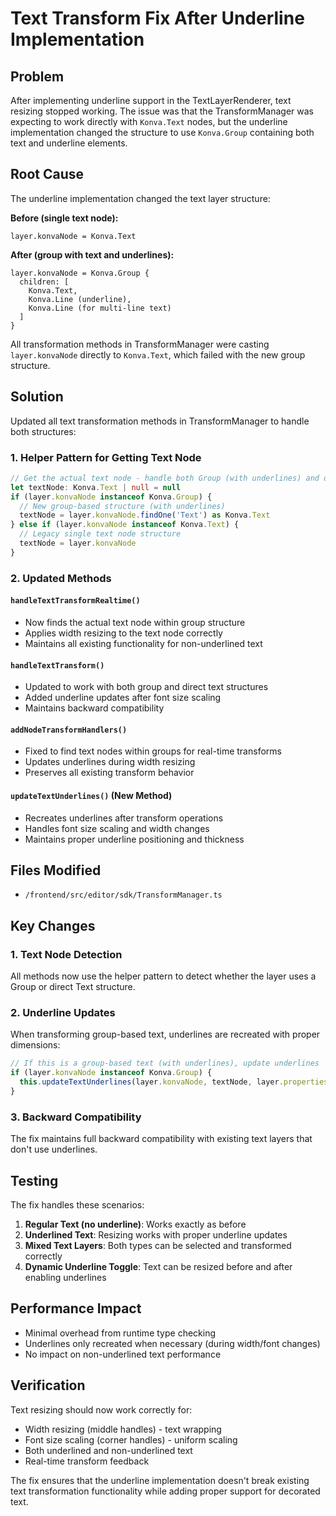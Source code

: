 # Text Transform Fix After Underline Implementation

## Problem
After implementing underline support in the TextLayerRenderer, text resizing stopped working. The issue was that the TransformManager was expecting to work directly with `Konva.Text` nodes, but the underline implementation changed the structure to use `Konva.Group` containing both text and underline elements.

## Root Cause
The underline implementation changed the text layer structure:

**Before (single text node):**
```
layer.konvaNode = Konva.Text
```

**After (group with text and underlines):**
```
layer.konvaNode = Konva.Group {
  children: [
    Konva.Text,
    Konva.Line (underline),
    Konva.Line (for multi-line text)
  ]
}
```

All transformation methods in TransformManager were casting `layer.konvaNode` directly to `Konva.Text`, which failed with the new group structure.

## Solution
Updated all text transformation methods in TransformManager to handle both structures:

### 1. Helper Pattern for Getting Text Node
```typescript
// Get the actual text node - handle both Group (with underlines) and direct Text structures
let textNode: Konva.Text | null = null
if (layer.konvaNode instanceof Konva.Group) {
  // New group-based structure (with underlines)
  textNode = layer.konvaNode.findOne('Text') as Konva.Text
} else if (layer.konvaNode instanceof Konva.Text) {
  // Legacy single text node structure
  textNode = layer.konvaNode
}
```

### 2. Updated Methods

#### `handleTextTransformRealtime()`
- Now finds the actual text node within group structure
- Applies width resizing to the text node correctly
- Maintains all existing functionality for non-underlined text

#### `handleTextTransform()`
- Updated to work with both group and direct text structures
- Added underline updates after font size scaling
- Maintains backward compatibility

#### `addNodeTransformHandlers()`
- Fixed to find text nodes within groups for real-time transforms
- Updates underlines during width resizing
- Preserves all existing transform behavior

#### `updateTextUnderlines()` (New Method)
- Recreates underlines after transform operations
- Handles font size scaling and width changes
- Maintains proper underline positioning and thickness

## Files Modified
- `/frontend/src/editor/sdk/TransformManager.ts`

## Key Changes

### 1. Text Node Detection
All methods now use the helper pattern to detect whether the layer uses a Group or direct Text structure.

### 2. Underline Updates
When transforming group-based text, underlines are recreated with proper dimensions:
```typescript
// If this is a group-based text (with underlines), update underlines
if (layer.konvaNode instanceof Konva.Group) {
  this.updateTextUnderlines(layer.konvaNode, textNode, layer.properties)
}
```

### 3. Backward Compatibility
The fix maintains full backward compatibility with existing text layers that don't use underlines.

## Testing
The fix handles these scenarios:

1. **Regular Text (no underline)**: Works exactly as before
2. **Underlined Text**: Resizing works with proper underline updates
3. **Mixed Text Layers**: Both types can be selected and transformed correctly
4. **Dynamic Underline Toggle**: Text can be resized before and after enabling underlines

## Performance Impact
- Minimal overhead from runtime type checking
- Underlines only recreated when necessary (during width/font changes)
- No impact on non-underlined text performance

## Verification
Text resizing should now work correctly for:
- Width resizing (middle handles) - text wrapping
- Font size scaling (corner handles) - uniform scaling
- Both underlined and non-underlined text
- Real-time transform feedback

The fix ensures that the underline implementation doesn't break existing text transformation functionality while adding proper support for decorated text.
